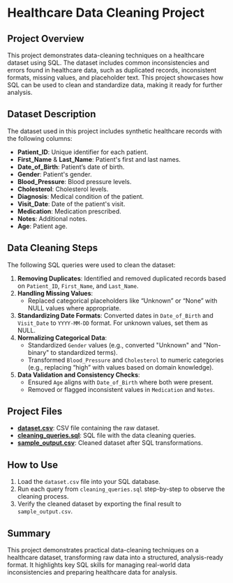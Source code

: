 # Healthcare Data Cleaning Project

## Project Overview
This project demonstrates data-cleaning techniques on a healthcare dataset using SQL. The dataset includes common inconsistencies and errors found in healthcare data, such as duplicated records, inconsistent formats, missing values, and placeholder text. This project showcases how SQL can be used to clean and standardize data, making it ready for further analysis.

## Dataset Description
The dataset used in this project includes synthetic healthcare records with the following columns:

- **Patient_ID**: Unique identifier for each patient.
- **First_Name** & **Last_Name**: Patient's first and last names.
- **Date_of_Birth**: Patient’s date of birth.
- **Gender**: Patient's gender.
- **Blood_Pressure**: Blood pressure levels.
- **Cholesterol**: Cholesterol levels.
- **Diagnosis**: Medical condition of the patient.
- **Visit_Date**: Date of the patient's visit.
- **Medication**: Medication prescribed.
- **Notes**: Additional notes.
- **Age**: Patient age.

## Data Cleaning Steps
The following SQL queries were used to clean the dataset:

1. **Removing Duplicates**: Identified and removed duplicated records based on `Patient_ID`, `First_Name`, and `Last_Name`.
2. **Handling Missing Values**:
   - Replaced categorical placeholders like “Unknown” or “None” with NULL values where appropriate.
3. **Standardizing Date Formats**: Converted dates in `Date_of_Birth` and `Visit_Date` to `YYYY-MM-DD` format. For unknown values, set them as NULL.
4. **Normalizing Categorical Data**:
   - Standardized `Gender` values (e.g., converted "Unknown" and "Non-binary" to standardized terms).
   - Transformed `Blood_Pressure` and `Cholesterol` to numeric categories (e.g., replacing “high” with values based on domain knowledge).
5. **Data Validation and Consistency Checks**:
   - Ensured `Age` aligns with `Date_of_Birth` where both were present.
   - Removed or flagged inconsistent values in `Medication` and `Notes`.

## Project Files
- **[dataset.csv](./dataset.csv)**: CSV file containing the raw dataset.
- **[cleaning_queries.sql](./cleaning_queries.sql)**: SQL file with the data cleaning queries.
- **[sample_output.csv](./sample_output.csv)**: Cleaned dataset after SQL transformations.

## How to Use
1. Load the `dataset.csv` file into your SQL database.
2. Run each query from `cleaning_queries.sql` step-by-step to observe the cleaning process.
3. Verify the cleaned dataset by exporting the final result to `sample_output.csv`.

## Summary
This project demonstrates practical data-cleaning techniques on a healthcare dataset, transforming raw data into a structured, analysis-ready format. It highlights key SQL skills for managing real-world data inconsistencies and preparing healthcare data for analysis.
